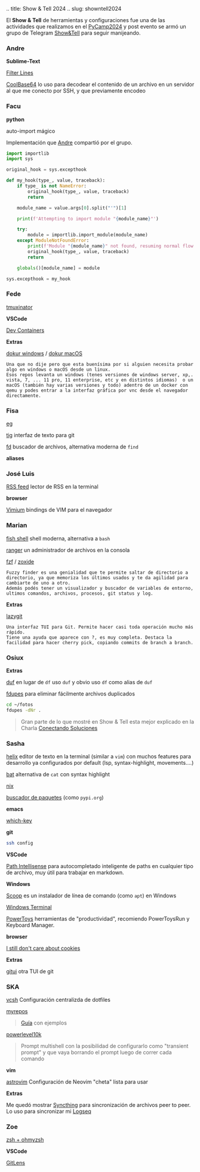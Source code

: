 .. title: Show & Tell 2024
.. slug: showntell2024

El **Show & Tell** de herramientas y configuraciones fue una de las actividades que realizamos en el [PyCamp2024](link://post_path/PyCamp/2024) y post evento se armó un grupo de Telegram [Show&Tell](https://t.me/+cvDe4Dk5nV1kZjIx) para seguir manijeando.

### Andre

**Sublime-Text**

[Filter Lines](https://packagecontrol.io/packages/Filter%20Lines)

[CoolBase64](https://packagecontrol.io/packages/CoolBase64)  lo uso para decodear el contenido de un archivo en un servidor al que me conecto por SSH, y que previamente encodeo


### Facu

**python**

auto-import mágico 

Implementación que [Andre](#andre) compartió por el grupo.

```python
import importlib
import sys

original_hook = sys.excepthook

def my_hook(type_, value, traceback):
    if type_ is not NameError:
        original_hook(type_, value, traceback)
        return

    module_name = value.args[0].split("'")[1]

    print(f'Attempting to import module "{module_name}"')

    try:
        module = importlib.import_module(module_name)
    except ModuleNotFoundError:
        print(f'Module "{module_name}" not found, resuming normal flow')
        original_hook(type_, value, traceback)
        return

    globals()[module_name] = module

sys.excepthook = my_hook
```

### Fede

[tmuxinator](https://github.com/tmuxinator/tmuxinator)

**VSCode**

[Dev Containers](https://code.visualstudio.com/docs/devcontainers/containers)

**Extras**

[dokur windows](https://github.com/dockur/windows) / 
[dokur macOS](https://github.com/dockur/macos)

    Una que no dije pero que esta buenísima por si alguien necesita probar algo en windows o macOS desde un linux. 
    Esos repos levanta un windows (tenes versiones de windows server, xp,. vista, 7, ... 11 pro, 11 enterprise, etc y en distintos idiomas)  o un macOS (también hay varias versiones y todo) adentro de un docker con qemu y podes entrar a la interfaz gráfica por vnc desde el navegador directamente.

### Fisa

[eg]()

[tig](https://github.com/jonas/tig) interfaz de texto para git

[fd](https://github.com/sharkdp/fd) buscador de archivos, alternativa moderna de `find` 

**aliases**


### José Luis

[RSS feed](https://newsboat.org/) lector de RSS en la terminal

**browser**

[Vimium](https://vimium.github.io/) bindings de VIM para el navegador

### Marian

[fish shell](https://fishshell.com/) shell moderna, alternativa a `bash`

[ranger](https://github.com/ranger/ranger) un administrador de archivos en la consola

[fzf](https://github.com/junegunn/fzf) / [zoxide](https://github.com/ajeetdsouza/zoxide)

    Fuzzy finder es una genialidad que te permite saltar de directorio a directorio, ya que memoriza los últimos usados y te da agilidad para cambiarte de uno a otro.
    Además podés tener un visualizador y buscador de variables de entorno, ultimos comandos, archivos, procesos, git status y log.


**Extras**

[lazygit](https://github.com/jesseduffield/lazygit)

    Una interfaz TUI para Git. Permite hacer casi toda operación mucho más rápido. 
    Tiene una ayuda que aparece con ?, es muy completa. Destaca la facilidad para hacer cherry pick, copiando commits de branch a branch.


### Osiux


**Extras**

[duf](https://github.com/muesli/duf/) en lugar de `df` uso `duf` y obvio uso `df` como alias de `duf` 

[fdupes](https://github.com/adrianlopezroche/fdupes) para eliminar fácilmente archivos duplicados

```bash
cd ~/fotos
fdupes -dNr .
```

> Gran parte de lo que mostré en Show & Tell esta mejor explicado en la Charla [Conectando Soluciones](https://osiux.com/2024-04-27-flisol-caba-2024-conectando-soluciones.html)


### Sasha

[helix](https://helix-editor.com/) editor de texto en la terminal (similar a `vim`) con muchos features para desarrollo ya configurados por default (lsp, syntax-highlight, movements....)

[bat](https://github.com/sharkdp/bat) alternativa de `cat` con syntax highlight

[nix]()

[buscador de paquetes](https://search.nixos.org/packages) (como `pypi.org`)

**emacs**

[which-key](https://github.com/justbur/emacs-which-key)

**git**

```bash
ssh config
```

**VSCode**

[Path Intellisense](https://marketplace.visualstudio.com/items?itemName=christian-kohler.path-intellisense) para autocompletado inteligente de paths en cualquier tipo de archivo, muy útil para trabajar en markdown.

**Windows**

[Scoop](https://scoop.sh/) es un instalador de línea de comando (como `apt`) en Windows

[Windows Terminal](https://github.com/microsoft/terminal)

[PowerToys](https://github.com/microsoft/PowerToys) herramientas de "productividad", recomiendo PowerToysRun y Keyboard Manager.

**browser**

[I still don't care about cookies](https://github.com/OhMyGuus/I-Still-Dont-Care-About-Cookies)

**Extras**

[gitui](https://github.com/extrawurst/gitui) otra TUI de git


### SKA

[vcsh](https://github.com/RichiH/vcsh) Configuración centralizda de dotfiles

[myrepos](https://myrepos.branchable.com/)

> [Guía](https://srijanshetty.in/technical/vcsh-mr-dotfiles-nirvana/) con ejemplos

[powerlevel10k ](https://github.com/romkatv/powerlevel10k )

> Prompt multishell con la posibilidad de configurarlo como "transient prompt" y que vaya borrando el prompt luego de correr cada comando 

**vim**

[astrovim](https://astronvim.com/) Configuración de Neovim "cheta" lista para usar

**Extras**

Me quedó mostrar [Syncthing](https://syncthing.net/) para sincronización de archivos peer to peer. Lo uso para sincronizar mi [Logseq](https://logseq.com/)

### Zoe

[zsh + ohmyzsh](https://github.com/ohmyzsh/ohmyzsh/wiki/Installing-ZSH)

**VSCode**

[GitLens](https://marketplace.visualstudio.com/items?itemName=eamodio.gitlens)
